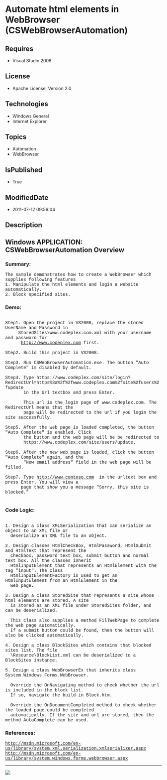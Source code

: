 # Automate html elements in WebBrowser (CSWebBrowserAutomation)
## Requires
* Visual Studio 2008
## License
* Apache License, Version 2.0
## Technologies
* Windows General
* Internet Explorer
## Topics
* Automation
* WebBrowser
## IsPublished
* True
## ModifiedDate
* 2011-07-12 09:56:04
## Description

<p style="font-family:Courier New"></p>
<h2>Windows APPLICATION: CSWebBrowserAutomation Overview </h2>
<p style="font-family:Courier New"></p>
<h3>Summary:</h3>
<p style="font-family:Courier New">The sample demonstrates how to create a WebBrowser which supplies following features<br>
1. Manipulate the html elements and login a website automatically.<br>
2. Block specified sites.<br>
</p>
<h3>Demo:</h3>
<p style="font-family:Courier New"><br>
Step1. Open the project in VS2008, replace the stored UserName and Password in <br>
&nbsp; &nbsp; &nbsp;StoredSites\www.codeplex.com.xml with your username and password for
<br>
&nbsp;&nbsp;&nbsp;&nbsp; &nbsp;<a target="_blank" href="http://www.codeplex.com">http://www.codeplex.com</a> first.<br>
<br>
Step2. Build this project in VS2008. <br>
<br>
Step3. Run CSWebBrowserAutomation.exe. The button &quot;Auto Complete&quot; is disabled by default.<br>
<br>
Step4. Type https://www.codeplex.com/site/login?RedirectUrl=https%3a%2f%2fwww.codeplex.com%2fsite%2fusers%2fupdate<br>
&nbsp;&nbsp;&nbsp;&nbsp; &nbsp; in the Url textbox and press Enter.<br>
<br>
&nbsp;&nbsp;&nbsp;&nbsp; &nbsp; This url is the login page of www.codeplex.com. The RedirectUrl means that the<br>
&nbsp;&nbsp;&nbsp;&nbsp; &nbsp; page will be redirected to the url if you login the site successfully.<br>
<br>
Step5. After the web page is loaded completed, the button &quot;Auto Complete&quot; is enabled. Click<br>
&nbsp;&nbsp;&nbsp;&nbsp; &nbsp; the button and the web page will be be redirected to
<br>
&nbsp;&nbsp;&nbsp;&nbsp; &nbsp; https://www.codeplex.com/site/users/update.<br>
<br>
Step6. After the new web page is loaded, click the button &quot;Auto Complete&quot; again, and the
<br>
&nbsp;&nbsp;&nbsp;&nbsp; &nbsp; &quot;New email address&quot; field in the web page will be filled.<br>
<br>
Step7. Type <a target="_blank" href="http://www.contoso.com">http://www.contoso.com</a> &nbsp;in the urltext box and press Enter. You will view a
<br>
&nbsp; &nbsp; &nbsp; page that show you a message &quot;Sorry, this site is blocked.&quot;<br>
<br>
</p>
<h3>Code Logic:</h3>
<p style="font-family:Courier New"><br>
1. Design a class XMLSerialization that can serialize an object to an XML file or
<br>
&nbsp; deserialize an XML file to an object.<br>
<br>
2. Design classes HtmlCheckBox, HtmlPassword, HtmlSubmit and HtmlText that represent the<br>
&nbsp; checkbox, password text box, submit button and normal text box. All the classes inherit<br>
&nbsp; HtmlInputElement that represents an HtmlElement with the tag &quot;input&quot;. The class
<br>
&nbsp; HtmlInputElementFactory is used to get an HtmlInputElement from an HtmlElement in the
<br>
&nbsp; web page. <br>
<br>
3. Design a class StoredSite that represents a site whose html elements are stored. A site<br>
&nbsp; is stored as an XML file under StoredSites folder, and can be deserialized.<br>
<br>
&nbsp; This class also supplies a method FillWebPage to complete the web page automatically.<br>
&nbsp; If a submit button could be found, then the button will also be clicked automatically.<br>
<br>
4. Design a class BlockSites which contains that blocked sites list. The file <br>
&nbsp; \Resource\BlockList.xml can be deserialized to a BlockSites instance.<br>
<br>
5. Design a class WebBrowserEx that inherits class System.Windows.Forms.WebBrowser.
<br>
<br>
&nbsp; Override the OnNavigating method to check whether the url is included in the block list.<br>
&nbsp; If so, navigate the build-in Block.htm.<br>
<br>
&nbsp; Override the OnDocumentCompleted method to check whether the loaded page could be completed<br>
&nbsp; automatically. If the site and url are stored, then the method AutoComplete can be used.<br>
</p>
<h3>References:</h3>
<p style="font-family:Courier New"><a target="_blank" href="http://msdn.microsoft.com/en-us/library/system.xml.serialization.xmlserializer.aspx">http://msdn.microsoft.com/en-us/library/system.xml.serialization.xmlserializer.aspx</a><br>
<a target="_blank" href="http://msdn.microsoft.com/en-us/library/system.windows.forms.webbrowser.aspx">http://msdn.microsoft.com/en-us/library/system.windows.forms.webbrowser.aspx</a><br>
</p>
<hr>
<div><a href="http://go.microsoft.com/?linkid=9759640" style="margin-top:3px"><img src="http://bit.ly/onecodelogo">
</a></div>
